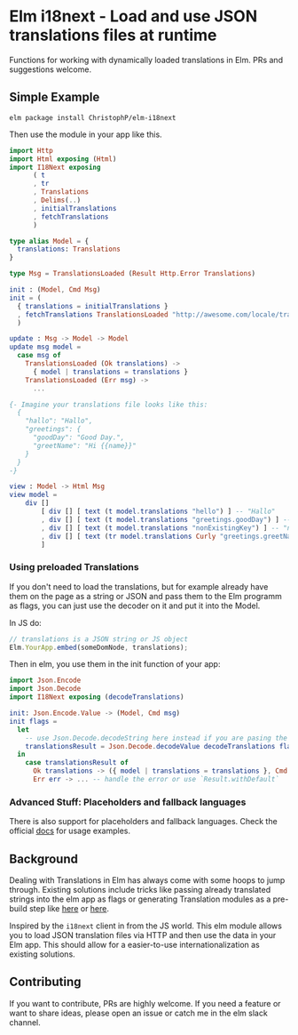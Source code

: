 # Elm i18next - Load and use JSON translations files at runtime

Functions for working with dynamically loaded translations in Elm.
PRs and suggestions welcome.

## Simple Example

```elm package install ChristophP/elm-i18next```

Then use the module in your app like this.

```elm
import Http
import Html exposing (Html)
import I18Next exposing
      ( t
      , tr
      , Translations
      , Delims(..)
      , initialTranslations
      , fetchTranslations
      )

type alias Model = {
  translations: Translations
}

type Msg = TranslationsLoaded (Result Http.Error Translations)

init : (Model, Cmd Msg)
init = (
  { translations = initialTranslations }
  , fetchTranslations TranslationsLoaded "http://awesome.com/locale/translation.en.json"
  )

update : Msg -> Model -> Model
update msg model =
  case msg of
    TranslationsLoaded (Ok translations) ->
      { model | translations = translations }
    TranslationsLoaded (Err msg) ->
      ...

{- Imagine your translations file looks like this:
  {
    "hallo": "Hallo",
    "greetings": {
      "goodDay": "Good Day.",
      "greetName": "Hi {{name}}"
    }
  }
-}

view : Model -> Html Msg
view model =
    div []
        [ div [] [ text (t model.translations "hello") ] -- "Hallo"
        , div [] [ text (t model.translations "greetings.goodDay") ] -- "Good day."
        , div [] [ text (t model.translations "nonExistingKey") ] -- "nonExistingKey"
        , div [] [ text (tr model.translations Curly "greetings.greetName" [("name", "Peter")]) ] -- "Hi Peter"
        ]
```

### Using preloaded Translations

If you don't need to load the translations, but for example already have them
on the page as a string or JSON and pass them to the Elm programm as flags,
you can just use the decoder on it and put it into the Model.

In JS do:
```js
// translations is a JSON string or JS object
Elm.YourApp.embed(someDomNode, translations);
```
Then in elm, you use them in the init function of your app:
```elm
import Json.Encode
import Json.Decode
import I18Next exposing (decodeTranslations)

init: Json.Encode.Value -> (Model, Cmd msg)
init flags =
  let
    -- use Json.Decode.decodeString here instead if you are pasing the translations as a string
    translationsResult = Json.Decode.decodeValue decodeTranslations flags
  in
    case translationsResult of
      Ok translations -> ({ model | translations = translations }, Cmd.none)
      Err err -> ... -- handle the error or use `Result.withDefault`
```

### Advanced Stuff: Placeholders and fallback languages

There is also support for placeholders and fallback languages. Check the
official [docs](http://package.elm-lang.org/packages/ChristophP/elm-i18next/latest/I18Next)
for usage examples.

## Background

Dealing with Translations in Elm has always come with some hoops to jump
through. Existing solutions include tricks like passing already translated
strings into the elm app as flags or generating Translation modules as a
pre-build step like
[here](https://github.com/ChristophP/elm-i18n-module-generator) or
[here](https://github.com/iosphere/elm-i18n).

Inspired by the `i18next` client in from the JS world. This elm module
allows you to load JSON translation files via HTTP and then use the
data in your Elm app. This should allow for a easier-to-use
internationalization as existing solutions.


## Contributing

If you want to contribute, PRs are highly welcome. If you need a feature or want
to share ideas, please open an issue or catch me in the elm slack channel.
